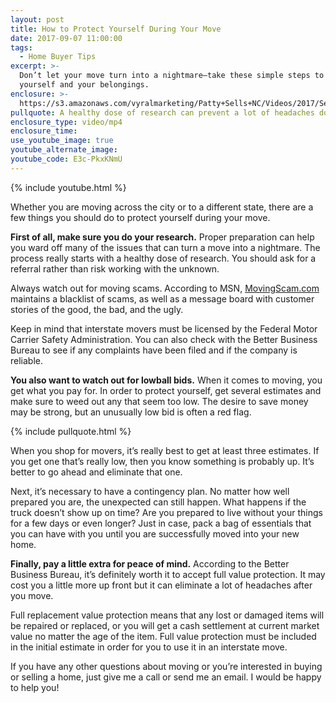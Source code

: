 ```yaml
---
layout: post
title: How to Protect Yourself During Your Move
date: 2017-09-07 11:00:00
tags:
  - Home Buyer Tips
excerpt: >-
  Don’t let your move turn into a nightmare—take these simple steps to protect
  yourself and your belongings.
enclosure: >-
  https://s3.amazonaws.com/vyralmarketing/Patty+Sells+NC/Videos/2017/September/Patty+Sells+NC-+How+to+Protect+Yourself+During+Your+Move.mp4
pullquote: A healthy dose of research can prevent a lot of headaches down the road.
enclosure_type: video/mp4
enclosure_time:
use_youtube_image: true
youtube_alternate_image:
youtube_code: E3c-PkxKNmU
---
```



{% include youtube.html %}

Whether you are moving across the city or to a different state, there are a few things you should do to protect yourself during your move.

**First of all, make sure you do your research.** Proper preparation can help you ward off many of the issues that can turn a move into a nightmare. The process really starts with a healthy dose of research. You should ask for a referral rather than risk working with the unknown.

Always watch out for moving scams. According to MSN, [MovingScam.com](https://www.movingscam.com/) maintains a blacklist of scams, as well as a message board with customer stories of the good, the bad, and the ugly.

Keep in mind that interstate movers must be licensed by the Federal Motor Carrier Safety Administration. You can also check with the Better Business Bureau to see if any complaints have been filed and if the company is reliable.

**You also want to watch out for lowball bids.** When it comes to moving, you get what you pay for. In order to protect yourself, get several estimates and make sure to weed out any that seem too low. The desire to save money may be strong, but an unusually low bid is often a red flag.

{% include pullquote.html %}

When you shop for movers, it’s really best to get at least three estimates. If you get one that’s really low, then you know something is probably up. It’s better to go ahead and eliminate that one.

Next, it’s necessary to have a contingency plan. No matter how well prepared you are, the unexpected can still happen. What happens if the truck doesn’t show up on time? Are you prepared to live without your things for a few days or even longer? Just in case, pack a bag of essentials that you can have with you until you are successfully moved into your new home.

**Finally, pay a little extra for peace of mind.** According to the Better Business Bureau, it’s definitely worth it to accept full value protection. It may cost you a little more up front but it can eliminate a lot of headaches after you move.

Full replacement value protection means that any lost or damaged items will be repaired or replaced, or you will get a cash settlement at current market value no matter the age of the item. Full value protection must be included in the initial estimate in order for you to use it in an interstate move.

If you have any other questions about moving or you’re interested in buying or selling a home, just give me a call or send me an email. I would be happy to help you!